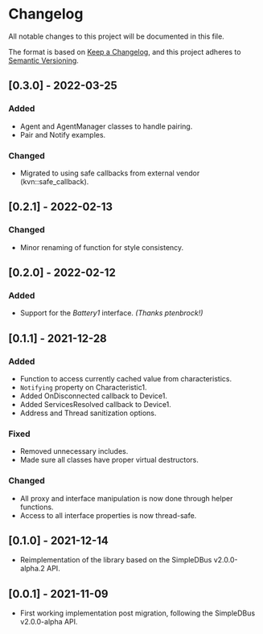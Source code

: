 # Changelog
All notable changes to this project will be documented in this file.

The format is based on [Keep a Changelog](https://keepachangelog.com/en/1.0.0/),
and this project adheres to [Semantic Versioning](https://semver.org/spec/v2.0.0.html).

## [0.3.0] - 2022-03-25

### Added
- Agent and AgentManager classes to handle pairing.
- Pair and Notify examples.

### Changed
- Migrated to using safe callbacks from external vendor (kvn::safe_callback).

## [0.2.1] - 2022-02-13

### Changed
 - Minor renaming of function for style consistency.

## [0.2.0] - 2022-02-12

### Added
 - Support for the _Battery1_ interface. _(Thanks ptenbrock!)_

## [0.1.1] - 2021-12-28

### Added
- Function to access currently cached value from characteristics.
- `Notifying` property on Characteristic1.
- Added OnDisconnected callback to Device1.
- Added ServicesResolved callback to Device1.
- Address and Thread sanitization options.

### Fixed
- Removed unnecessary <iostream> includes.
- Made sure all classes have proper virtual destructors.

### Changed
- All proxy and interface manipulation is now done through helper functions.
- Access to all interface properties is now thread-safe.

## [0.1.0] - 2021-12-14
- Reimplementation of the library based on the SimpleDBus v2.0.0-alpha.2 API.

## [0.0.1] - 2021-11-09
- First working implementation post migration, following the SimpleDBus v2.0.0-alpha API.
